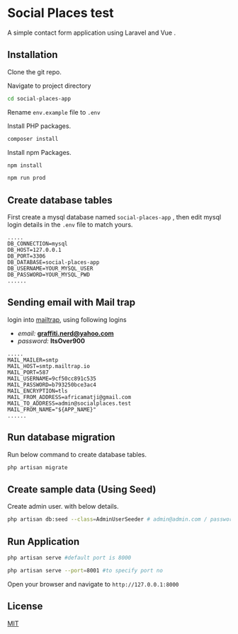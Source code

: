 # Social Places test 

A simple contact form application using Laravel and Vue
.

## Installation
Clone the git repo.

Navigate to project directory
```bash
cd social-places-app
```

Rename `env.example` file to `.env`

Install PHP packages.

```bash
composer install
```

Install npm Packages.

```bash
npm install
```
```bash
npm run prod
```

## Create database tables
First create a mysql database named `social-places-app`
, then edit mysql login details in the `.env` file to match yours.
```env
.....
DB_CONNECTION=mysql
DB_HOST=127.0.0.1
DB_PORT=3306
DB_DATABASE=social-places-app
DB_USERNAME=YOUR_MYSQL_USER
DB_PASSWORD=YOUR_MYSQL_PWD
......
```
## Sending email with Mail trap
login into [mailtrap](https://mailtrap.io/), using following logins 
* _email:_ **graffiti.nerd@yahoo.com**  
* _password:_ **ItsOver900**
```env
.....
MAIL_MAILER=smtp
MAIL_HOST=smtp.mailtrap.io
MAIL_PORT=587
MAIL_USERNAME=9cf50cc891c535
MAIL_PASSWORD=b793250bce3ac4
MAIL_ENCRYPTION=tls
MAIL_FROM_ADDRESS=africamatji@gmail.com
MAIL_TO_ADDRESS=admin@socialplaces.test
MAIL_FROM_NAME="${APP_NAME}"
......
```
## Run database migration

Run below command to create database tables.
```bash
php artisan migrate
```

## Create sample data (Using Seed)

Create admin user. with below details.
```bash
php artisan db:seed --class=AdminUserSeeder # admin@admin.com / password
```
## Run Application
```bash
php artisan serve #default port is 8000
```
```bash
php artisan serve --port=8001 #to specify port no
```
Open your browser and navigate to `http://127.0.0.1:8000`

## License
[MIT](https://choosealicense.com/licenses/mit/)
